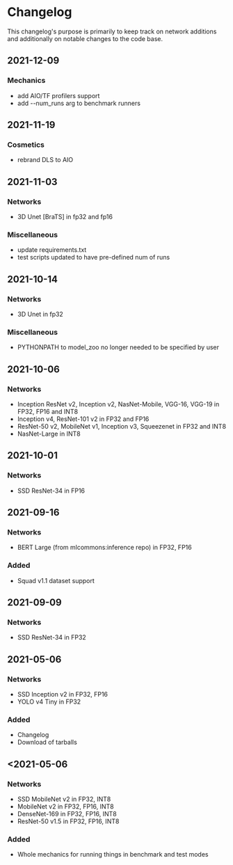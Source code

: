 # Changelog

This changelog's purpose is primarily to keep track on network additions and additionally on notable changes to the code base.

## 2021-12-09

### Mechanics
- add AIO/TF profilers support
- add --num_runs arg to benchmark runners


## 2021-11-19

### Cosmetics
- rebrand DLS to AIO


## 2021-11-03

### Networks
- 3D Unet [BraTS] in fp32 and fp16

### Miscellaneous
- update requirements.txt
- test scripts updated to have pre-defined num of runs


## 2021-10-14

### Networks
- 3D Unet in fp32

### Miscellaneous
- PYTHONPATH to model_zoo no longer needed to be specified by user


## 2021-10-06

### Networks
- Inception ResNet v2, Inception v2, NasNet-Mobile, VGG-16, VGG-19 in FP32, FP16 and INT8
- Inception v4, ResNet-101 v2 in FP32 and FP16
- ResNet-50 v2, MobileNet v1, Inception v3, Squeezenet in FP32 and INT8
- NasNet-Large in INT8


## 2021-10-01

### Networks
- SSD ResNet-34 in FP16


## 2021-09-16

### Networks
- BERT Large (from mlcommons:inference repo) in FP32, FP16

### Added
- Squad v1.1 dataset support


## 2021-09-09

### Networks
- SSD ResNet-34 in FP32


## 2021-05-06

### Networks
- SSD Inception v2 in FP32, FP16
- YOLO v4 Tiny in FP32

### Added
- Changelog
- Download of tarballs


## <2021-05-06

### Networks
- SSD MobileNet v2 in FP32, INT8
- MobileNet v2 in FP32, FP16, INT8
- DenseNet-169 in FP32, FP16, INT8
- ResNet-50 v1.5 in FP32, FP16, INT8

### Added
- Whole mechanics for running things in benchmark and test modes
